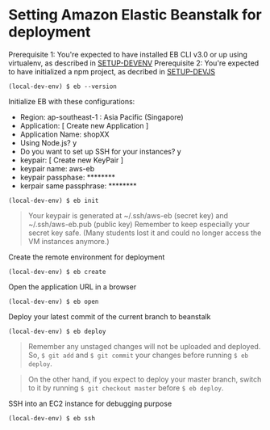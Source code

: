 Setting Amazon Elastic Beanstalk for deployment
==============

Prerequisite 1: You're expected to have installed EB CLI v3.0 or up using virtualenv, as described in [SETUP-DEVENV](SETUP-DEVENV.md)
Prerequisite 2: You're expected to have initialized a npm project, as decribed in [SETUP-DEVJS](SETUP-DEVJS.md)
```
(local-dev-env) $ eb --version
```

Initialize EB with these configurations:
- Region: ap-southeast-1 : Asia Pacific (Singapore)
- Application: [ Create new Application ]
- Application Name: shopXX
- Using Node.js? y
- Do you want to set up SSH for your instances? y
- keypair: [ Create new KeyPair ]
- keypair name: aws-eb
- keypair passphase: ********
- kerpair same passphrase: ********
```
(local-dev-env) $ eb init
```
> Your keypair is generated at ~/.ssh/aws-eb (secret key) and ~/.ssh/aws-eb.pub (public key)
> Remember to keep especially your secret key safe. (Many students lost it and could no longer access the VM instances anymore.) 

Create the remote environment for deployment
```
(local-dev-env) $ eb create
```

Open the application URL in a browser
```
(local-dev-env) $ eb open
```

Deploy your latest commit of the current branch to beanstalk
```
(local-dev-env) $ eb deploy
```
> Remember any unstaged changes will not be uploaded and deployed. 
> So, ```$ git add``` and ```$ git commit``` your changes before running ```$ eb deploy```.

> On the other hand, if you expect to deploy your master branch, switch to it by running ```$ git checkout master``` before ```$ eb deploy```.

SSH into an EC2 instance for debugging purpose
```
(local-dev-env) $ eb ssh
```
